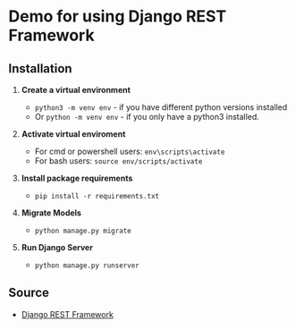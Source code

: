# Demo for using Django REST Framework

## Installation

1. **Create a virtual environment**
    - `python3 -m venv env` - if you have different python versions installed
    - Or `python -m venv env` - if you only have a python3 installed.

2. **Activate virtual enviroment**
    - For cmd or powershell users: `env\scripts\activate`
    - For bash users: `source env/scripts/activate`

3. **Install package requirements**
    - `pip install -r requirements.txt`

4. **Migrate Models**
    - `python manage.py migrate`

5. **Run Django Server**
    - `python manage.py runserver`

## Source

- [Django REST Framework](https://www.django-rest-framework.org/tutorial/1-serialization/)
